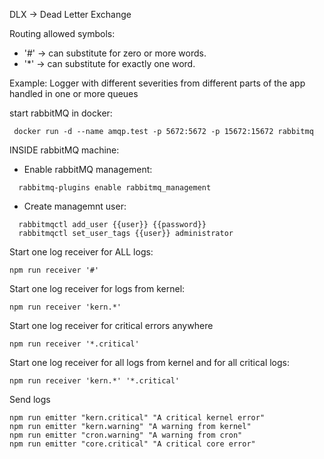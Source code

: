 
DLX -> Dead Letter Exchange

Routing allowed symbols:

 - '#' -> can substitute for zero or more words.
 - '*' -> can substitute for exactly one word.

Example: Logger with different severities from different parts of the app handled in one or more queues

start rabbitMQ in docker:
```
 docker run -d --name amqp.test -p 5672:5672 -p 15672:15672 rabbitmq
```

INSIDE rabbitMQ machine:
 - Enable rabbitMQ management:
```
  rabbitmq-plugins enable rabbitmq_management
```

 - Create managemnt user:
```
  rabbitmqctl add_user {{user}} {{password}}
  rabbitmqctl set_user_tags {{user}} administrator
```

Start one log receiver for ALL logs:
```
npm run receiver '#'
```

Start one log receiver for logs from kernel:
```
npm run receiver 'kern.*'
```

Start one log receiver for critical errors anywhere
```
npm run receiver '*.critical'
```

Start one log receiver for all logs from kernel and for all critical logs:
```
npm run receiver 'kern.*' '*.critical'
```

Send logs
```
npm run emitter "kern.critical" "A critical kernel error"
npm run emitter "kern.warning" "A warning from kernel"
npm run emitter "cron.warning" "A warning from cron"
npm run emitter "core.critical" "A critical core error"
```